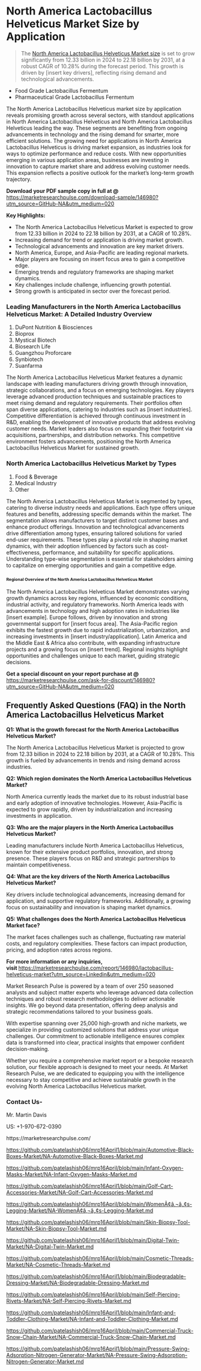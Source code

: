 <h1>North America Lactobacillus Helveticus Market&nbsp;Size by Application</h1><blockquote><p>The <a href="https://marketresearchpulse.com/download-sample/146980?utm_source=GitHub-NA&amp;utm_medium=020">North America Lactobacillus Helveticus Market size</a> is set to grow significantly from 12.33 billion in 2024 to 22.18 billion by 2031, at a robust CAGR of 10.28% during the forecast period. This growth is driven by [insert key drivers], reflecting rising demand and technological advancements.</p></blockquote><ul><li>Food Grade Lactobacillus Fermentum<li> Pharmaceutical Grade Lactobacillus Fermentum</li></ul><p>The North America Lactobacillus Helveticus market size by application reveals promising growth across several sectors, with standout applications in North America Lactobacillus Helveticus and North America Lactobacillus Helveticus leading the way. These segments are benefiting from ongoing advancements in technology and the rising demand for smarter, more efficient solutions. The growing need for applications in North America Lactobacillus Helveticus is driving market expansion, as industries look for ways to optimize performance and reduce costs. With new opportunities emerging in various application areas, businesses are investing in innovation to capture market share and address evolving customer needs. This expansion reflects a positive outlook for the market’s long-term growth trajectory.</p><p><strong>Download your PDF sample copy in full at @ </strong><a href="https://marketresearchpulse.com/download-sample/146980?utm_source=GitHub-NA&amp;utm_medium=020">https://marketresearchpulse.com/download-sample/146980?utm_source=GitHub-NA&amp;utm_medium=020</a></p><p><strong>Key Highlights: </strong></p><ul><li>The North America Lactobacillus Helveticus Market is expected to grow from 12.33 billion in 2024 to 22.18 billion by 2031, at a CAGR of 10.28%.</li><li>Increasing demand for trend or application is driving market growth.</li><li>Technological advancements and innovation are key market drivers.</li><li>North America, Europe, and Asia-Pacific are leading regional markets.</li><li>Major players are focusing on insert focus area to gain a competitive edge.</li><li>Emerging trends and regulatory frameworks are shaping market dynamics.</li><li>Key challenges include challenge, influencing growth potential.</li><li>Strong growth is anticipated in sector over the forecast period.</li></ul><h3>Leading Manufacturers in the North America Lactobacillus Helveticus Market: A Detailed Industry Overview</h3><ol><li>DuPont Nutrition & Biosciences</li><li>Bioprox</li><li>Mystical Biotech</li><li>Biosearch Life</li><li>Guangzhou Proforcare</li><li>Synbiotech</li><li>Suanfarma</li></ol><div class="flex max-w-full flex-col flex-grow"><div class="min-h-8 text-message flex w-full flex-col items-end gap-2 whitespace-normal break-words [.text-message+&amp;]:mt-5" dir="auto" data-message-author-role="assistant" data-message-id="fd8432e4-4910-450d-b182-61b7bfb0a01f" data-message-model-slug="gpt-4o"><div class="flex w-full flex-col gap-1 empty:hidden first:pt-[3px]"><div class="markdown prose w-full break-words dark:prose-invert light"><p>The North America Lactobacillus Helveticus Market features a dynamic landscape with leading manufacturers driving growth through innovation, strategic collaborations, and a focus on emerging technologies. Key players leverage advanced production techniques and sustainable practices to meet rising demand and regulatory requirements. Their portfolios often span diverse applications, catering to industries such as [insert industries]. Competitive differentiation is achieved through continuous investment in R&amp;D, enabling the development of innovative products that address evolving customer needs. Market leaders also focus on expanding their footprint via acquisitions, partnerships, and distribution networks. This competitive environment fosters advancements, positioning the North America Lactobacillus Helveticus Market for sustained growth.</p></div></div></div></div><h3>North America Lactobacillus Helveticus Market by Types</h3><ol><li>Food & Beverage<li> Medical Industry<li> Other</li></ol><div class="flex max-w-full flex-col flex-grow"><div class="min-h-8 text-message flex w-full flex-col items-end gap-2 whitespace-normal break-words [.text-message+&amp;]:mt-5" dir="auto" data-message-author-role="assistant" data-message-id="084470be-0bb7-4664-bddf-5156b4f41249" data-message-model-slug="gpt-4o-mini"><div class="flex w-full flex-col gap-1 empty:hidden first:pt-[3px]"><div class="markdown prose w-full break-words dark:prose-invert light"><p>The North America Lactobacillus Helveticus Market is segmented by types, catering to diverse industry needs and applications. Each type offers unique features and benefits, addressing specific demands within the market. The segmentation allows manufacturers to target distinct customer bases and enhance product offerings. Innovation and technological advancements drive differentiation among types, ensuring tailored solutions for varied end-user requirements. These types play a pivotal role in shaping market dynamics, with their adoption influenced by factors such as cost-effectiveness, performance, and suitability for specific applications. Understanding type-wise segmentation is essential for stakeholders aiming to capitalize on emerging opportunities and gain a competitive edge.</p></div></div></div></div><h3><span style="font-size: 11px;">Regional Overview of the North America Lactobacillus Helveticus Market</span></h3><div class="flex max-w-full flex-col flex-grow"><div class="min-h-8 text-message flex w-full flex-col items-end gap-2 whitespace-normal break-words [.text-message+&amp;]:mt-5" dir="auto" data-message-author-role="assistant" data-message-id="e9038762-ce64-4e30-91c9-9bd413514231" data-message-model-slug="gpt-4o-mini"><div class="flex w-full flex-col gap-1 empty:hidden first:pt-[3px]"><div class="markdown prose w-full break-words dark:prose-invert light"><p>The North America Lactobacillus Helveticus Market demonstrates varying growth dynamics across key regions, influenced by economic conditions, industrial activity, and regulatory frameworks. North America leads with advancements in technology and high adoption rates in industries like [insert example]. Europe follows, driven by innovation and strong governmental support for [insert focus area]. The Asia-Pacific region exhibits the fastest growth due to rapid industrialization, urbanization, and increasing investments in [insert industry/application]. Latin America and the Middle East &amp; Africa also contribute, with expanding infrastructure projects and a growing focus on [insert trend]. Regional insights highlight opportunities and challenges unique to each market, guiding strategic decisions.</p></div></div></div></div><p><strong>Get a special discount on your report purchase at @ </strong><a href="https://marketresearchpulse.com/ask-for-discount/146980?utm_source=GitHub-NA&amp;utm_medium=020">https://marketresearchpulse.com/ask-for-discount/146980?utm_source=GitHub-NA&amp;utm_medium=020</a></p><h2>Frequently Asked Questions (FAQ) in the North America Lactobacillus Helveticus Market</h2><p><strong>Q1: What is the growth forecast for the North America Lactobacillus Helveticus Market?</strong></p><p>The North America Lactobacillus Helveticus Market is projected to grow from 12.33 billion in 2024 to 22.18 billion by 2031, at a CAGR of 10.28%. This growth is fueled by advancements in trends and rising demand across industries.</p><p><strong>Q2: Which region dominates the North America Lactobacillus Helveticus Market?</strong></p><p>North America currently leads the market due to its robust industrial base and early adoption of innovative technologies. However, Asia-Pacific is expected to grow rapidly, driven by industrialization and increasing investments in application.</p><p><strong>Q3: Who are the major players in the North America Lactobacillus Helveticus Market?</strong></p><p>Leading manufacturers include North America Lactobacillus Helveticus, known for their extensive product portfolios, innovation, and strong presence. These players focus on R&amp;D and strategic partnerships to maintain competitiveness.</p><p><strong>Q4: What are the key drivers of the North America Lactobacillus Helveticus Market?</strong></p><p>Key drivers include technological advancements, increasing demand for application, and supportive regulatory frameworks. Additionally, a growing focus on sustainability and innovation is shaping market dynamics.</p><p><strong>Q5: What challenges does the North America Lactobacillus Helveticus Market face?</strong></p><p>The market faces challenges such as challenge, fluctuating raw material costs, and regulatory complexities. These factors can impact production, pricing, and adoption rates across regions.</p><p><strong>For more information or any inquiries, visit&nbsp;</strong><a href="https://marketresearchpulse.com/report/146980/lactobacillus-helveticus-market?utm_source=Linkedin&utm_medium=020">https://marketresearchpulse.com/report/146980/lactobacillus-helveticus-market?utm_source=Linkedin&utm_medium=020</a></p><p>Market Research Pulse is powered by a team of over 250 seasoned analysts and subject matter experts who leverage advanced data collection techniques and robust research methodologies to deliver actionable insights. We go beyond data presentation, offering deep analysis and strategic recommendations tailored to your business goals.</p><p>With expertise spanning over 25,000 high-growth and niche markets, we specialize in providing customized solutions that address your unique challenges. Our commitment to actionable intelligence ensures complex data is transformed into clear, practical insights that empower confident decision-making.</p><p>Whether you require a comprehensive market report or a bespoke research solution, our flexible approach is designed to meet your needs. At Market Research Pulse, we are dedicated to equipping you with the intelligence necessary to stay competitive and achieve sustainable growth in the evolving North America Lactobacillus Helveticus market.</p><h3><strong>Contact Us-</strong></h3><p>Mr. Martin Davis</p><p>US: +1-970-672-0390</p><p>https://marketresearchpulse.com/</p><p><a href="https://github.com/patelashish06/mrp16April1/blob/main/Automotive-Black-Boxes-Market/NA-Automotive-Black-Boxes-Market.md">https://github.com/patelashish06/mrp16April1/blob/main/Automotive-Black-Boxes-Market/NA-Automotive-Black-Boxes-Market.md</a></p><p><a href="https://github.com/patelashish06/mrp16April/blob/main/Infant-Oxygen-Masks-Market/NA-Infant-Oxygen-Masks-Market.md">https://github.com/patelashish06/mrp16April/blob/main/Infant-Oxygen-Masks-Market/NA-Infant-Oxygen-Masks-Market.md</a></p><p><a href="https://github.com/patelashish06/mrp16April1/blob/main/Golf-Cart-Accessories-Market/NA-Golf-Cart-Accessories-Market.md">https://github.com/patelashish06/mrp16April1/blob/main/Golf-Cart-Accessories-Market/NA-Golf-Cart-Accessories-Market.md</a></p><p><a href="https://github.com/patelashish06/mrp16April/blob/main/WomenÃ¢â‚¬â„¢s-Legging-Market/NA-WomenÃ¢â‚¬â„¢s-Legging-Market.md">https://github.com/patelashish06/mrp16April/blob/main/WomenÃ¢â‚¬â„¢s-Legging-Market/NA-WomenÃ¢â‚¬â„¢s-Legging-Market.md</a></p><p><a href="https://github.com/patelashish06/mrp16April/blob/main/Skin-Biopsy-Tool-Market/NA-Skin-Biopsy-Tool-Market.md">https://github.com/patelashish06/mrp16April/blob/main/Skin-Biopsy-Tool-Market/NA-Skin-Biopsy-Tool-Market.md</a></p><p><a href="https://github.com/patelashish06/mrp16April1/blob/main/Digital-Twin-Market/NA-Digital-Twin-Market.md">https://github.com/patelashish06/mrp16April1/blob/main/Digital-Twin-Market/NA-Digital-Twin-Market.md</a></p><p><a href="https://github.com/patelashish06/mrp16April/blob/main/Cosmetic-Threads-Market/NA-Cosmetic-Threads-Market.md">https://github.com/patelashish06/mrp16April/blob/main/Cosmetic-Threads-Market/NA-Cosmetic-Threads-Market.md</a></p><p><a href="https://github.com/patelashish06/mrp16April1/blob/main/Biodegradable-Dressing-Market/NA-Biodegradable-Dressing-Market.md">https://github.com/patelashish06/mrp16April1/blob/main/Biodegradable-Dressing-Market/NA-Biodegradable-Dressing-Market.md</a></p><p><a href="https://github.com/patelashish06/mrp16April/blob/main/Self-Piercing-Rivets-Market/NA-Self-Piercing-Rivets-Market.md">https://github.com/patelashish06/mrp16April/blob/main/Self-Piercing-Rivets-Market/NA-Self-Piercing-Rivets-Market.md</a></p><p><a href="https://github.com/patelashish06/mrp16April1/blob/main/Infant-and-Toddler-Clothing-Market/NA-Infant-and-Toddler-Clothing-Market.md">https://github.com/patelashish06/mrp16April1/blob/main/Infant-and-Toddler-Clothing-Market/NA-Infant-and-Toddler-Clothing-Market.md</a></p><p><a href="https://github.com/patelashish06/mrp16April/blob/main/Commercial-Truck-Snow-Chain-Market/NA-Commercial-Truck-Snow-Chain-Market.md">https://github.com/patelashish06/mrp16April/blob/main/Commercial-Truck-Snow-Chain-Market/NA-Commercial-Truck-Snow-Chain-Market.md</a></p><p><a href="https://github.com/patelashish06/mrp16April1/blob/main/Pressure-Swing-Adsorption-Nitrogen-Generator-Market/NA-Pressure-Swing-Adsorption-Nitrogen-Generator-Market.md">https://github.com/patelashish06/mrp16April1/blob/main/Pressure-Swing-Adsorption-Nitrogen-Generator-Market/NA-Pressure-Swing-Adsorption-Nitrogen-Generator-Market.md</a></p>